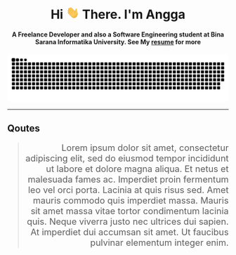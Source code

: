 <div align="center">
<h1 align="center">Hi <img width="30" src="https://github.com/1999AZZAR/1999AZZAR/blob/main/resources/img/waving.gif"> There. I'm Angga</h1>
<h4 align="center">A Freelance Developer and also a Software Engineering student at Bina Sarana Informatika University. See My <a href="https://blog.kanzankazu.web.id/@fahrianggara/resume-fahrianggara-qnv.pdf" target="_blank">resume</a> for more</h4>
</div>

<div align="center">
  <a href="https://1999azzar.github.io/1999AZZAR/">
  <img src="https://github.com/1999AZZAR/1999AZZAR/blob/main/resources/img/grid-snake.svg"
       alt="snake" />
  </a>
</div>

-----

## Qoutes
> <p style='text-align: right; font-size: 20px;'>Lorem ipsum dolor sit amet, consectetur adipiscing elit, sed do eiusmod tempor incididunt ut labore et dolore magna aliqua. Et netus et malesuada fames ac. Imperdiet proin fermentum leo vel orci porta. Lacinia at quis risus sed. Amet mauris commodo quis imperdiet massa. Mauris sit amet massa vitae tortor condimentum lacinia quis. Neque viverra justo nec ultrices dui sapien. At imperdiet dui accumsan sit amet. Ut faucibus pulvinar elementum integer enim.</p>
